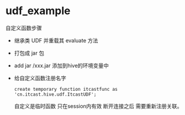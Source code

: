 # udf_example
自定义函数步骤

- 继承类 UDF 并重载其 evaluate 方法

- 打包成 jar 包

- add jar  /xxx.jar  添加到hive的环境变量中

- 给自定义函数注册名字

  ```
  create temporary function itcastfunc as 'cn.itcast.hive.udf.ItcastUDF';
  ```

  自定义是临时函数  只在session内有效 断开连接之后 需要重新注册关联。

